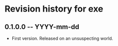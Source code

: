 # Revision history for exe

## 0.1.0.0 -- YYYY-mm-dd

* First version. Released on an unsuspecting world.
